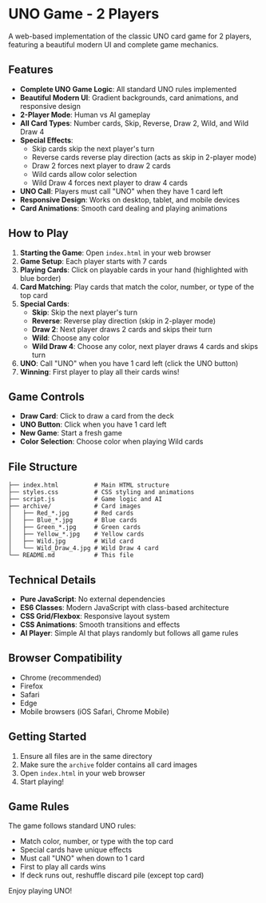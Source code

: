 # UNO Game - 2 Players

A web-based implementation of the classic UNO card game for 2 players, featuring a beautiful modern UI and complete game mechanics.

## Features

- **Complete UNO Game Logic**: All standard UNO rules implemented
- **Beautiful Modern UI**: Gradient backgrounds, card animations, and responsive design
- **2-Player Mode**: Human vs AI gameplay
- **All Card Types**: Number cards, Skip, Reverse, Draw 2, Wild, and Wild Draw 4
- **Special Effects**: 
  - Skip cards skip the next player's turn
  - Reverse cards reverse play direction (acts as skip in 2-player mode)
  - Draw 2 forces next player to draw 2 cards
  - Wild cards allow color selection
  - Wild Draw 4 forces next player to draw 4 cards
- **UNO Call**: Players must call "UNO" when they have 1 card left
- **Responsive Design**: Works on desktop, tablet, and mobile devices
- **Card Animations**: Smooth card dealing and playing animations

## How to Play

1. **Starting the Game**: Open `index.html` in your web browser
2. **Game Setup**: Each player starts with 7 cards
3. **Playing Cards**: Click on playable cards in your hand (highlighted with blue border)
4. **Card Matching**: Play cards that match the color, number, or type of the top card
5. **Special Cards**:
   - **Skip**: Skip the next player's turn
   - **Reverse**: Reverse play direction (skip in 2-player mode)
   - **Draw 2**: Next player draws 2 cards and skips their turn
   - **Wild**: Choose any color
   - **Wild Draw 4**: Choose any color, next player draws 4 cards and skips turn
6. **UNO**: Call "UNO" when you have 1 card left (click the UNO button)
7. **Winning**: First player to play all their cards wins!

## Game Controls

- **Draw Card**: Click to draw a card from the deck
- **UNO Button**: Click when you have 1 card left
- **New Game**: Start a fresh game
- **Color Selection**: Choose color when playing Wild cards

## File Structure

```
├── index.html          # Main HTML structure
├── styles.css          # CSS styling and animations
├── script.js           # Game logic and AI
├── archive/            # Card images
│   ├── Red_*.jpg       # Red cards
│   ├── Blue_*.jpg      # Blue cards
│   ├── Green_*.jpg     # Green cards
│   ├── Yellow_*.jpg    # Yellow cards
│   ├── Wild.jpg        # Wild card
│   └── Wild_Draw_4.jpg # Wild Draw 4 card
└── README.md           # This file
```

## Technical Details

- **Pure JavaScript**: No external dependencies
- **ES6 Classes**: Modern JavaScript with class-based architecture
- **CSS Grid/Flexbox**: Responsive layout system
- **CSS Animations**: Smooth transitions and effects
- **AI Player**: Simple AI that plays randomly but follows all game rules

## Browser Compatibility

- Chrome (recommended)
- Firefox
- Safari
- Edge
- Mobile browsers (iOS Safari, Chrome Mobile)

## Getting Started

1. Ensure all files are in the same directory
2. Make sure the `archive` folder contains all card images
3. Open `index.html` in your web browser
4. Start playing!

## Game Rules

The game follows standard UNO rules:
- Match color, number, or type with the top card
- Special cards have unique effects
- Must call "UNO" when down to 1 card
- First to play all cards wins
- If deck runs out, reshuffle discard pile (except top card)

Enjoy playing UNO!
